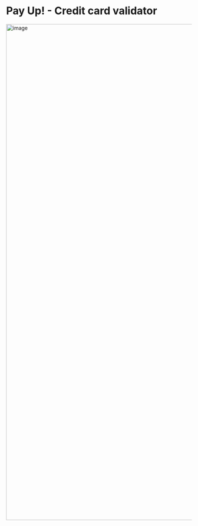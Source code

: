 # Pay Up! - Credit card validator

<img width="1346" alt="image" src="https://github.com/user-attachments/assets/59cca5a7-44bd-44be-a9e7-8f9f4b34c916">
